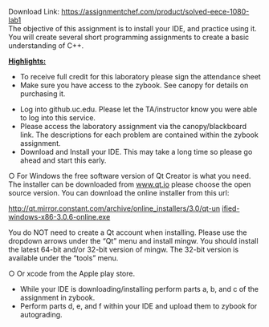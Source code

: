 Download Link: https://assignmentchef.com/product/solved-eece-1080-lab1
<br>
The objective of this assignment is to install your IDE, and practice using it. You will create several short programming assignments to create a basic understanding of C++.

<strong><u>Highlights:</u></strong>

<ul>

 <li>To receive full credit for this laboratory please sign the attendance sheet</li>

 <li>Make sure you have access to the zybook. See canopy for details on purchasing it.</li>

</ul>

<ul>

 <li>Log into github.uc.edu. Please let the TA/instructor know you were able to log into this service.</li>

 <li>Please access the laboratory assignment via the canopy/blackboard link. The descriptions for each problem are contained within the zybook assignment.</li>

 <li>Download and Install your IDE. This may take a long time so please go ahead and start this early.</li>

</ul>

○ For Windows the free software version of Qt Creator is what you need. The installer can be downloaded from <a href="https://www.qt.io/">www.qt.i</a><u>​       </u><a href="https://www.qt.io/">o</a> please​          choose the open source version. You can download the online installer from this url:

<a href="http://qt.mirror.constant.com/archive/online_installers/3.0/qt-unified-windows-x86-3.0.6-online.exe">http://qt.mirror.constant.com/archive/online_installers/3.0/qt-un </a><a href="http://qt.mirror.constant.com/archive/online_installers/3.0/qt-unified-windows-x86-3.0.6-online.exe">ified-windows-x86-3.0.6-online.exe</a>




You do NOT need to create a Qt account when installing. Please use the dropdown arrows under the “Qt” menu and install mingw. You should install the latest 64-bit and/or 32-bit version of mingw. The 32-bit version is available under the “tools” menu.

○ Or xcode from the Apple play store.

<ul>

 <li>While your IDE is downloading/installing perform parts a, b, and c of the assignment in zybook.</li>

 <li>Perform parts d, e, and f within your IDE and upload them to zybook for autograding.</li>

</ul>